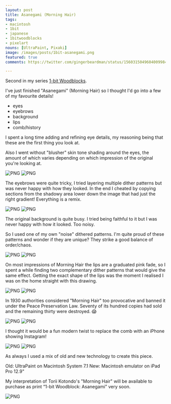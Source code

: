 ```yaml
---
layout: post
title: Asanegami (Morning Hair)
tags:
- macintosh
- 1bit
- japanese
- 1bitwoodblocks
- pixelart
nouns: [UltraPaint, Pixaki]
image: /images/posts/1bit-asanegami.png
featured: true
comments: https://twitter.com/gingerbeardman/status/1560315049604009984

---
```

Second in my series [1-bit Woodblocks](/tag/1bitwoodblocks/).

I've just finished "Asanegami" (Morning Hair) so I thought I'd go into a few of my favourite details!

- eyes
- eyebrows
- background
- lips
- comb/history

I spent a long time adding and refining eye details, my reasoning being that these are the first thing you look at.

Also I went without "blusher" skin tone shading around the eyes, the amount of which varies depending on which impression of the original you're looking at.

![PNG](https://cdn.gingerbeardman.com/images/posts/compare-1bit-asanegami-eye.png#compare) ![PNG](https://cdn.gingerbeardman.com/images/posts/compare-1bit-asanegami-eye-orig.png)

The eyebrows were quite tricky, I tried layering multiple dither patterns but was never happy with how they looked. In the end I cheated by copying sections from the shadowy area lower down the image that had just the right gradient! Everything is a remix.

![PNG](https://cdn.gingerbeardman.com/images/posts/compare-1bit-asanegami-eyebrow.png#compare) ![PNG](https://cdn.gingerbeardman.com/images/posts/compare-1bit-asanegami-eyebrow-orig.png)

The original background is quite busy. I tried being faithful to it but I was never happy with how it looked. Too noisy.

So I used one of my own "noise" dithered patterns. I'm quite proud of these patterns and wonder if they are unique? They strike a good balance of order/chaos.

![PNG](https://cdn.gingerbeardman.com/images/posts/compare-1bit-asanegami-bg.png#compare) ![PNG](https://cdn.gingerbeardman.com/images/posts/compare-1bit-asanegami-bg-orig.png)

On most impressions of Morning Hair the lips are a graduated pink fade, so I spent a while finding two complementary dither patterns that would give the same effect. Getting the exact shape of the lips was the moment I realised I was on the home straight with this drawing.

![PNG](https://cdn.gingerbeardman.com/images/posts/compare-1bit-asanegami-lips.png#compare) ![PNG](https://cdn.gingerbeardman.com/images/posts/compare-1bit-asanegami-lips-orig.png)

In 1930 authorities considered "Morning Hair" too provocative and banned it under the Peace Preservation Law. Seventy of its hundred copies had sold and the remaining thirty were destroyed. 😱

![PNG](https://cdn.gingerbeardman.com/images/posts/compare-1bit-asanegami-comb.png#compare) ![PNG](https://cdn.gingerbeardman.com/images/posts/compare-1bit-asanegami-comb-orig.png)

I thought it would be a fun modern twist to replace the comb with an iPhone showing Instagram!

![PNG](https://cdn.gingerbeardman.com/images/posts/compare-1bit-asanegami-comb-ophone.png#compare) ![PNG](https://cdn.gingerbeardman.com/images/posts/compare-1bit-asanegami-comb.png)

As always I used a mix of old and new technology to create this piece.

Old: UltraPaint on Macintosh System 7.1
New: Macintosh emulator on iPad Pro 12.9"

My interpretation of Torii Kotondo's "Morning Hair" will be available to purchase as print “1-bit Woodblock: Asanegami” very soon.

![PNG](https://cdn.gingerbeardman.com/images/posts/1bit-asanegami.png)
